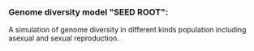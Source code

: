 ### Genome diversity model "SEED ROOT":

A simulation of genome diversity in different kinds population including asexual and sexual reproduction.

